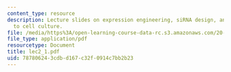 ```yaml
---
content_type: resource
description: Lecture slides on expression engineering, siRNA design, and introduction
  to cell culture.
file: /media/https%3A/open-learning-course-data-rc.s3.amazonaws.com/20-109-laboratory-fundamentals-in-biological-engineering-fall-2007/787806243cdbd167c32f0914c7bb2b23_lec2_1.pdf
file_type: application/pdf
resourcetype: Document
title: lec2_1.pdf
uid: 78780624-3cdb-d167-c32f-0914c7bb2b23
---
```

